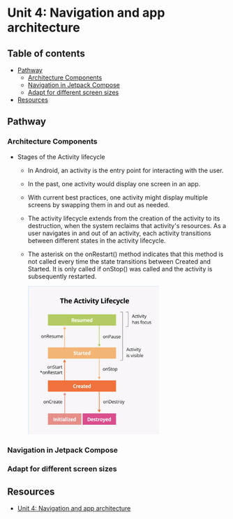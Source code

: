 <!-- omit in toc -->
# Unit 4: Navigation and app architecture

<!-- omit in toc -->
## Table of contents

- [Pathway](#pathway)
  - [Architecture Components](#architecture-components)
  - [Navigation in Jetpack Compose](#navigation-in-jetpack-compose)
  - [Adapt for different screen sizes](#adapt-for-different-screen-sizes)
- [Resources](#resources)

## Pathway

### Architecture Components

- Stages of the Activity lifecycle
  - In Android, an activity is the entry point for interacting with the user.
  - In the past, one activity would display one screen in an app.
  - With current best practices, one activity might display multiple screens by swapping them in and out as needed.
  - The activity lifecycle extends from the creation of the activity to its destruction, when the system reclaims that activity's resources. As a user navigates in and out of an activity, each activity transitions between different states in the activity lifecycle.
  - The asterisk on the onRestart() method indicates that this method is not called every time the state transitions between Created and Started. It is only called if onStop() was called and the activity is subsequently restarted.
  
    <img src="../images/activity_lifecycle.png" alt="The Activity Lifecycle" width="300"/>

### Navigation in Jetpack Compose

### Adapt for different screen sizes

## Resources

- [Unit 4: Navigation and app architecture](https://developer.android.com/courses/android-basics-compose/unit-4)